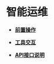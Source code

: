 # 智能运维<a name="ZH-CN_TOPIC_0000002293119517"></a>

-   **[前置操作](前置操作.md)**  

-   **[工具交互](工具交互.md)**  

-   **[API接口说明](API接口说明-智能运维.md)**  

